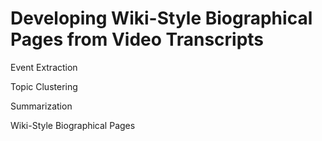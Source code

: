# Developing Wiki-Style Biographical Pages from Video Transcripts

Event Extraction

Topic Clustering

Summarization

Wiki-Style Biographical Pages

